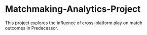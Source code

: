 # Matchmaking-Analytics-Project
This project explores the influence of cross-platform play on match outcomes in Predecessor.
